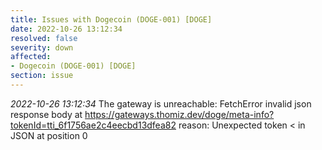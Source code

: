 ```yaml
---
title: Issues with Dogecoin (DOGE-001) [DOGE]
date: 2022-10-26 13:12:34
resolved: false
severity: down
affected:
- Dogecoin (DOGE-001) [DOGE]
section: issue
---
```


*2022-10-26 13:12:34* The gateway is unreachable: FetchError invalid json response body at https://gateways.thomiz.dev/doge/meta-info?tokenId=tti_6f1756ae2c4eecbd13dfea82 reason: Unexpected token < in JSON at position 0